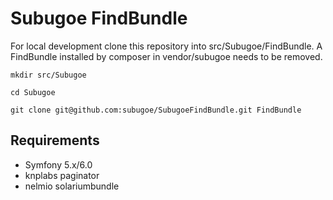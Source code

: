 # Subugoe FindBundle

For local development clone this repository into src/Subugoe/FindBundle. 
A FindBundle installed by composer in vendor/subugoe needs to be removed.

```mkdir src/Subugoe```

```cd Subugoe```

```git clone git@github.com:subugoe/SubugoeFindBundle.git FindBundle```

## Requirements

* Symfony 5.x/6.0
* knplabs paginator
* nelmio solariumbundle
